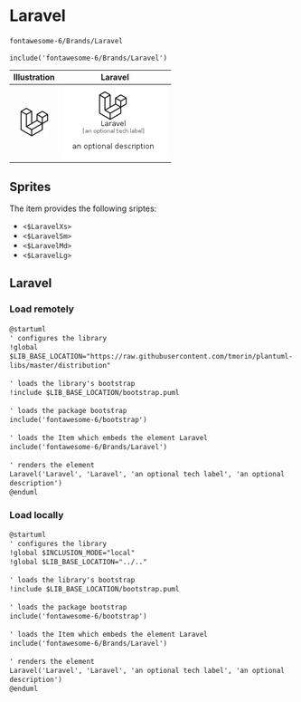 # Laravel


```text
fontawesome-6/Brands/Laravel
```

```text
include('fontawesome-6/Brands/Laravel')
```



| Illustration | Laravel |
| :---: | :---: |
| ![illustration for Illustration](../../fontawesome-6/Brands/Laravel.png) | ![illustration for Laravel](../../fontawesome-6/Brands/Laravel.Local.png) |



## Sprites
The item provides the following sriptes:

- `<$LaravelXs>`
- `<$LaravelSm>`
- `<$LaravelMd>`
- `<$LaravelLg>`





## Laravel

### Load remotely
```plantuml
@startuml
' configures the library
!global $LIB_BASE_LOCATION="https://raw.githubusercontent.com/tmorin/plantuml-libs/master/distribution"

' loads the library's bootstrap
!include $LIB_BASE_LOCATION/bootstrap.puml

' loads the package bootstrap
include('fontawesome-6/bootstrap')

' loads the Item which embeds the element Laravel
include('fontawesome-6/Brands/Laravel')

' renders the element
Laravel('Laravel', 'Laravel', 'an optional tech label', 'an optional description')
@enduml
```

### Load locally
```plantuml
@startuml
' configures the library
!global $INCLUSION_MODE="local"
!global $LIB_BASE_LOCATION="../.."

' loads the library's bootstrap
!include $LIB_BASE_LOCATION/bootstrap.puml

' loads the package bootstrap
include('fontawesome-6/bootstrap')

' loads the Item which embeds the element Laravel
include('fontawesome-6/Brands/Laravel')

' renders the element
Laravel('Laravel', 'Laravel', 'an optional tech label', 'an optional description')
@enduml
```


